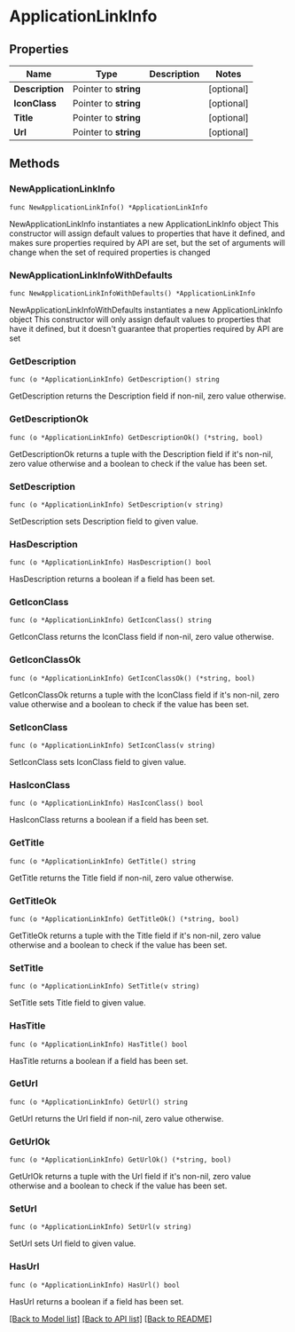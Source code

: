 # ApplicationLinkInfo

## Properties

Name | Type | Description | Notes
------------ | ------------- | ------------- | -------------
**Description** | Pointer to **string** |  | [optional] 
**IconClass** | Pointer to **string** |  | [optional] 
**Title** | Pointer to **string** |  | [optional] 
**Url** | Pointer to **string** |  | [optional] 

## Methods

### NewApplicationLinkInfo

`func NewApplicationLinkInfo() *ApplicationLinkInfo`

NewApplicationLinkInfo instantiates a new ApplicationLinkInfo object
This constructor will assign default values to properties that have it defined,
and makes sure properties required by API are set, but the set of arguments
will change when the set of required properties is changed

### NewApplicationLinkInfoWithDefaults

`func NewApplicationLinkInfoWithDefaults() *ApplicationLinkInfo`

NewApplicationLinkInfoWithDefaults instantiates a new ApplicationLinkInfo object
This constructor will only assign default values to properties that have it defined,
but it doesn't guarantee that properties required by API are set

### GetDescription

`func (o *ApplicationLinkInfo) GetDescription() string`

GetDescription returns the Description field if non-nil, zero value otherwise.

### GetDescriptionOk

`func (o *ApplicationLinkInfo) GetDescriptionOk() (*string, bool)`

GetDescriptionOk returns a tuple with the Description field if it's non-nil, zero value otherwise
and a boolean to check if the value has been set.

### SetDescription

`func (o *ApplicationLinkInfo) SetDescription(v string)`

SetDescription sets Description field to given value.

### HasDescription

`func (o *ApplicationLinkInfo) HasDescription() bool`

HasDescription returns a boolean if a field has been set.

### GetIconClass

`func (o *ApplicationLinkInfo) GetIconClass() string`

GetIconClass returns the IconClass field if non-nil, zero value otherwise.

### GetIconClassOk

`func (o *ApplicationLinkInfo) GetIconClassOk() (*string, bool)`

GetIconClassOk returns a tuple with the IconClass field if it's non-nil, zero value otherwise
and a boolean to check if the value has been set.

### SetIconClass

`func (o *ApplicationLinkInfo) SetIconClass(v string)`

SetIconClass sets IconClass field to given value.

### HasIconClass

`func (o *ApplicationLinkInfo) HasIconClass() bool`

HasIconClass returns a boolean if a field has been set.

### GetTitle

`func (o *ApplicationLinkInfo) GetTitle() string`

GetTitle returns the Title field if non-nil, zero value otherwise.

### GetTitleOk

`func (o *ApplicationLinkInfo) GetTitleOk() (*string, bool)`

GetTitleOk returns a tuple with the Title field if it's non-nil, zero value otherwise
and a boolean to check if the value has been set.

### SetTitle

`func (o *ApplicationLinkInfo) SetTitle(v string)`

SetTitle sets Title field to given value.

### HasTitle

`func (o *ApplicationLinkInfo) HasTitle() bool`

HasTitle returns a boolean if a field has been set.

### GetUrl

`func (o *ApplicationLinkInfo) GetUrl() string`

GetUrl returns the Url field if non-nil, zero value otherwise.

### GetUrlOk

`func (o *ApplicationLinkInfo) GetUrlOk() (*string, bool)`

GetUrlOk returns a tuple with the Url field if it's non-nil, zero value otherwise
and a boolean to check if the value has been set.

### SetUrl

`func (o *ApplicationLinkInfo) SetUrl(v string)`

SetUrl sets Url field to given value.

### HasUrl

`func (o *ApplicationLinkInfo) HasUrl() bool`

HasUrl returns a boolean if a field has been set.


[[Back to Model list]](../README.md#documentation-for-models) [[Back to API list]](../README.md#documentation-for-api-endpoints) [[Back to README]](../README.md)


